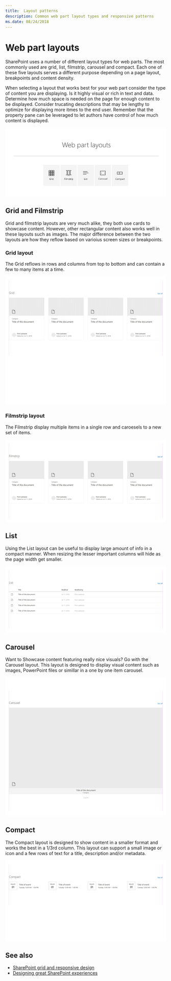 ```yaml
---
title:  Layout patterns
description: Common web part layout types and responsive patterns
ms.date: 08/24/2018
---
```


# Web part layouts

SharePoint uses a number of different layout types for web parts. The most commonly used are grid, list, filmstrip, carousel and compact. Each one of these five layouts serves a different purpose depending on a page layout, breakpoints and content density. 

When selecting a layout that works best for your web part consider the type of content you are displaying. Is it highly visual or rich in text and data. Determine how much space is needed on the page for enough content to be displayed. Consider trucating descriptions that may be lengthy to optimize for displaying more itmes to the end user. Remember that the property pane can be leveraged to let authors have control of how much content is displayed.

![Carousel with icons representing the common layouts](../images/01_Layouts_webparts.png)

## Grid and Filmstrip

Grid and filmstrip layouts are very much alike, they both use cards to showcase content. However, other rectangular content also works well in these layouts such as images. The major difference between the two layouts are how they reflow based on varioius screen sizes or breakpoints.

### Grid layout

The Grid reflows in rows and columns from top to bottom and can contain a few to many items at a time.

![Animated gif showing the Grid layout reflowing across breakpoints](../images/layouts_animation_grid.gif)

### Filmstrip layout

The Filmstrip display multiple items in a single row and caroesels to a new set of items.

![Animated gif showing the Filmstrip layout reflowing across breakpoints](../images/layouts_animation_filmstrip.gif)


## List

Using the List layout can be useful to display large amount of info in a compact manner. When resizing the lesser important columns will hide as the page width get smaller.

![Animated gif showing the List layout reflowing across breakpoints](../images/layouts_animation_list.gif)

## Carousel

Want to Showcase content featuring really nice visuals? Go with the Carousel layout. This layout is designed to display visual content such as images, PowerPoint files or simillar in a one by one item carousel.

![Animated gif showing the Carousel layout reflowing across breakpoints](../images/layouts_animation_carousel.gif)

## Compact

The Compact layout is designed to show content in a smaller format and works the best in a 1/3rd column. This layout can support a small image or icon and a few rows of text for a title, description and/or metadata.

![Animated gif showing the Compact layout reflowing across breakpoints](../images/layouts_animation_compact.gif)


## See also

- [SharePoint grid and responsive design](grid-and-responsive-design.md)
- [Designing great SharePoint experiences](design-guidance-overview.md)
